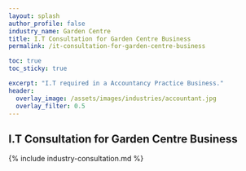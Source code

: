 ```yaml
---
layout: splash 
author_profile: false 
industry_name: Garden Centre
title: I.T Consultation for Garden Centre Business
permalink: /it-consultation-for-garden-centre-business

toc: true
toc_sticky: true

excerpt: "I.T required in a Accountancy Practice Business."
header:
  overlay_image: /assets/images/industries/accountant.jpg
  overlay_filter: 0.5 
---
```


## I.T Consultation for Garden Centre Business

{% include industry-consultation.md %}
